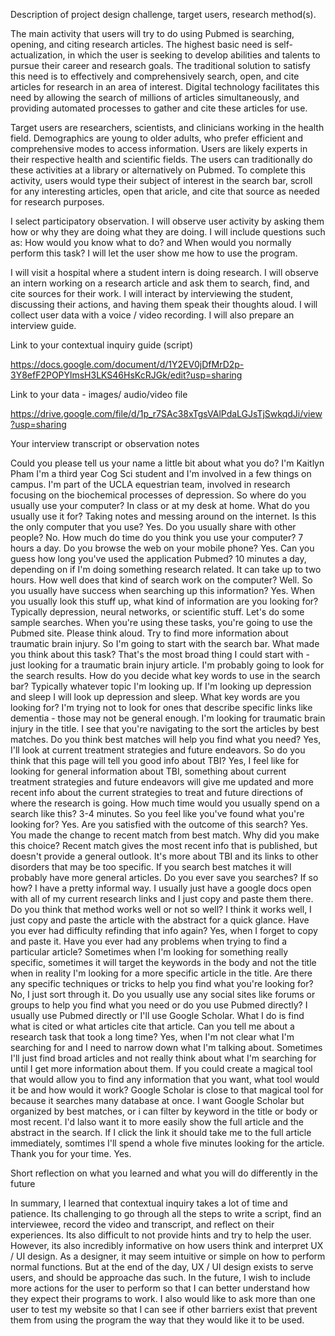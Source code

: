 Description of project design challenge, target users, research method(s).

The main activity that users will try to do using Pubmed is searching, opening, and citing research articles. The highest basic need is self-actualization, in which the user is seeking to develop abilities and talents to pursue their career and research goals. The traditional solution to satisfy this need is to effectively and comprehensively search, open, and cite articles for research in an area of interest. Digital technology facilitates this need by allowing the search of millions of articles simultaneously, and providing automated processes to gather and cite these articles for use.

Target users are researchers, scientists, and clinicians working in the health field. Demographics are young to older adults, who prefer efficient and comprehensive modes to access information. Users are likely experts in their respective health and scientific fields. The users can traditionally do these activities at a library or alternatively on Pubmed. To complete this activity, users would type their subject of interest in the search bar, scroll for any interesting articles, open that aricle, and cite that source as needed for research purposes.

I select participatory observation. I will observe user activity by asking them how or why they are doing what they are doing. I will include questions such as: How would you know what to do? and When would you normally perform this task? I will let the user show me how to use the program.

I will visit a hospital where a student intern is doing research. I will observe an intern working on a research article and ask them to search, find, and cite sources for their work. I will interact by interviewing the student, discussing their actions, and having them speak their thoughts aloud. I will collect user data with a voice / video recording. I will also prepare an interview guide.

Link to your contextual inquiry guide (script)

https://docs.google.com/document/d/1Y2EV0jDfMrD2p-3Y8efF2POPYlmsH3LKS46HsKcRJGk/edit?usp=sharing

Link to your data - images/ audio/video file

https://drive.google.com/file/d/1p_r7SAc38xTgsVAlPdaLGJsTjSwkqdJi/view?usp=sharing

Your interview transcript or observation notes

Could you please tell us your name a little bit about what you do?
I'm Kaitlyn Pham I'm a third year Cog Sci student and I'm involved in a few things on campus. I'm part of the UCLA equestrian team, involved in research focusing on the biochemical processes of depression.
So where do you usually use your computer?
In class or at my desk at home.
What do you usually use it for?
Taking notes and messing around on the internet.
Is this the only computer that you use?
Yes.
Do you usually share with other people?
No.
How much do time do you think you use your computer?
7 hours a day.
Do you browse the web on your mobile phone?
Yes.
Can you guess how long you've used the application Pubmed?
10 minutes a day, depending on if I'm doing something research related. It can take up to two hours.
How well does that kind of search work on the computer?
Well.
So you usually have success when searching up this information?
Yes.
When you usually look this stuff up, what kind of information are you looking for?
Typically depression, neural networks, or scientific stuff.
Let's do some sample searches. When you're using these tasks, you're going to use the Pubmed site. Please think aloud. Try to find more information about traumatic brain injury.
So I'm going to start with the search bar.
What made you think about this task?
That's the most broad thing I could start with - just looking for a traumatic brain injury article. I'm probably going to look for the search results.
How do you decide what key words to use in the search bar?
Typically whatever topic I'm looking up. If I'm looking up depression and sleep I will look up depression and sleep.
What key words are you looking for?
I'm trying not to look for ones that describe specific links like dementia - those may not be general enough. I'm looking for traumatic brain injury in the title.
I see that you're navigating to the sort the articles by best matches. Do you think best matches will help you find what you need?
Yes, I'll look at current treatment strategies and future endeavors.
So do you think that this page will tell you good info about TBI?
Yes, I feel like for looking for general information about TBI, something about current treatment strategies and future endeavors will give me updated and more recent info about the current strategies to treat and future directions of where the research is going.
How much time would you usually spend on a search like this?
3-4 minutes.
So you feel like you've found what you're looking for?
Yes.
Are you satisfied with the outcome of this search?
Yes.
You made the change to recent match from best match. Why did you make this choice?
Recent match gives the most recent info that is published, but doesn't provide a general outlook. It's more about TBI and its links to other disorders that may be too specific. If you search best matches it will probably have more general articles.
Do you ever save you searches? If so how?
I have a pretty informal way. I usually just have a google docs open with all of my current research links and I just copy and paste them there.
Do you think that method works well or not so well?
I think it works well, I just copy and paste the article with the abstract for a quick glance.
Have you ever had difficulty refinding that info again?
Yes, when I forget to copy and paste it.
Have you ever had any problems when trying to find a particular article?
Sometimes when I'm looking for something really specific, sometimes it will target the keywords in the body and not the title when in reality I'm looking for a more specific article in the title.
Are there any specific techniques or tricks to help you find what you're looking for?
No, I just sort through it.
Do you usually use any social sites like forums or groups to help you find what you need or do you use Pubmed directly?
I usually use Pubmed directly or I'll use Google Scholar. What I do is find what is cited or what articles cite that article.
Can you tell me about a research task that took a long time?
Yes, when I'm not clear what I'm searching for and I need to narrow down what I'm talking about. Sometimes I'll just find broad articles and not really think about what I'm searching for until I get more information about them.
If you could create a magical tool that would allow you to find any information that you want, what tool would it be and how would it work?
Google Scholar is close to that magical tool for because it searches many database at once. I want Google Scholar but organized by best matches, or i can filter by keyword in the title or body or most recent. I'd lalso want it to more easily show the full article and the abstract in the search. If I click the link it should take me to the full article immediately, somtimes I'll spend a whole five minutes looking for the article.
Thank you for your time.
Yes.

Short reflection on what you learned and what you will do differently in the future

In summary, I learned that contextual inquiry takes a lot of time and patience. Its challenging to go through all the steps to write a script, find an interviewee, record the video and transcript, and reflect on their experiences. Its also difficult to not provide hints and try to help the user. However, its also incredibly informative on how users think and interpret UX / UI design. As a designer, it may seem intuitive or simple on how to perform normal functions. But at the end of the day, UX / UI design exists to serve users, and should be approache das such. In the future, I wish to include more actions for the user to perform so that I can better understand how they expect their programs to work. I also would like to ask more than one user to test my website so that I can see if other barriers exist that prevent them from using the program the way that they would like it to be used.
